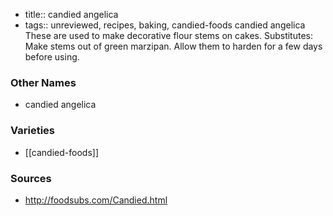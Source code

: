 - title:: candied angelica
- tags:: unreviewed, recipes, baking, candied-foods
candied angelica These are used to make decorative flour stems on cakes. Substitutes: Make stems out of green marzipan. Allow them to harden for a few days before using.

### Other Names

* candied angelica

### Varieties

* [[candied-foods]]

### Sources
* http://foodsubs.com/Candied.html
